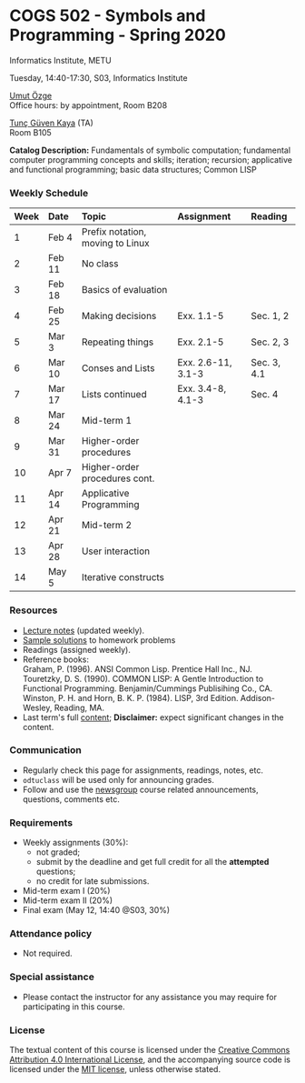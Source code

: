 # COGS 502 - Symbols and Programming - Spring 2020
Informatics Institute, METU

Tuesday, 14:40-17:30, S03, Informatics Institute

[Umut Özge](https://umutozge.github.io)  
Office hours: by appointment, Room B208

[Tunç Güven Kaya](mailto:tuncgk@gmail.com) (TA)  
Room B105


**Catalog Description:** Fundamentals of symbolic computation; fundamental computer programming concepts and skills; iteration; recursion; applicative and functional programming; basic data structures; Common LISP


### Weekly Schedule

|Week| Date   | Topic |  Assignment | Reading
:---|:---|:---|:---|:--- 
1   | Feb 4  | Prefix notation, moving to Linux | 
2   | Feb 11 | No class| |  | 
3   | Feb 18 | Basics of evaluation  | | | 
4   | Feb 25 | Making decisions | Exx. 1.1-5  | Sec. 1, 2|
5   | Mar 3  | Repeating things | Exx. 2.1-5 | Sec. 2, 3| 
6   | Mar 10 | Conses and Lists | Exx. 2.6-11, 3.1-3| Sec. 3, 4.1|
7   | Mar 17 |   Lists continued | Exx. 3.4-8, 4.1-3| Sec. 4|
8   | Mar 24 | Mid-term 1  |  |  |
9   | Mar 31 | Higher-order procedures | | |
10  | Apr 7  | Higher-order procedures cont.  | |
11  | Apr 14 | Applicative Programming | | |
12  | Apr 21 | Mid-term 2 | |
13  | Apr 28 | User interaction |   |
14  | May 5  | Iterative constructs  | |

### Resources 

* [Lecture notes](notes/cogs502-lecture-notes.pdf) (updated weekly).
* [Sample solutions](code/sample-solutions.lisp) to homework problems
* Readings (assigned weekly).
* Reference books:  
	Graham, P. (1996). ANSI Common Lisp. Prentice Hall Inc., NJ.  
	Touretzky, D. S. (1990). COMMON LISP: A Gentle Introduction to Functional Programming. Benjamin/Cummings Publisihing Co., CA.  
	Winston, P. H. and Horn, B. K. P. (1984). LISP, 3rd Edition. Addison-Wesley, Reading, MA.  
* Last term's full [content](var/symbols-and-programming-2019-Fall.zip); **Disclaimer:** expect significant changes in the content.

### Communication

* Regularly check this page for assignments, readings, notes, etc.
* `odtuclass` will be used only for announcing grades.
* Follow and use the [newsgroup](https://groups.google.com/forum/#!forum/metu-cogs-502-symbols-and-programming) course related announcements, questions, comments etc. 

### Requirements

* Weekly assignments (30%): 
	- not graded; 
	- submit by the deadline and get full credit for all the **attempted** questions;
	- no credit for late submissions.
* Mid-term exam I (20%)
* Mid-term exam II (20%)
* Final exam (May 12, 14:40 @S03, 30%)

### Attendance policy

* Not required.

### Special assistance

* Please contact the instructor for any assistance you may require for participating in this course.

### License
The textual content of this course is licensed under the [Creative Commons Attribution 4.0 International License](https://creativecommons.org/licenses/by/4.0/), and the accompanying source code is licensed under the [MIT license](http://opensource.org/licenses/mit-license.php), unless otherwise stated.
